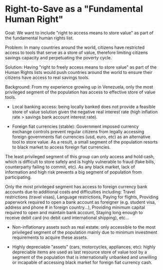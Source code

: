 # Right-to-Save as a "Fundamental Human Right"

Goal:
We want to include "right to access means to store value" as part of the fundamental human rights list.

Problem:
In many countries around the world, citizens have restricted access to tools that serve as a store of value, therefore limiting citizens savings capacity and perpetuating the poverty cycle.

Solution:
Having "right to freely access means to store value" as part of the Human Rights lists would push countries around the world to ensure their citizens have access to real savings tools.

Background:
From my experience growing up in Venezuela, only the most privileged segment of the population has access to effective store of value tools.

- Local banking access: being locally banked does not provide a feasible store of value solution given the negative real interest rate (high inflation rate > savings bank account interest rate).

- Foreign fiat currencies (stable): Government imposed currency exchange controls prevent regular citizens from legally accessing foreign governments fiat currencies (usd, euro, etc) as an alternative tool to store value. As a result, a small segment of the population resorts to black market to access foreign fiat currencies. 

The least privileged segment of this group can only access and hold cash, which is difficult to store safely and is highly vulnerable to fraud (fake bills, counterparty failing to commit, etc). As any black market, lack of information and high risk prevents a big segment of population from participating.

Only the most privileged segment has access to foreign currency bank accounts due to additional costs and difficulties including:
          Travel restrictions (travel visas),
          Language restrictions,
          Paying for flights,
          Providing paperwork required to open a bank account as foreigner (e.g. student visa, address and phone # in foreign country...), 
          Providing minimum capital required to open and maintain bank account, 
          Staying long enough to receive debit card (no debit card international shipping), etc...

- Non-inflationary assets such as real estate: only accessible to the most privileged segment of the population mainly due to minimum investment requirements to acquire these assets.

- Highly depreciable "assets" (cars, motorcycles, appliances, etc): highly depreciable items are used as last resource store of value tool by a segment of the population that is internationally unbanked and unwilling or incapable of accessing black market for foreign fiat currency cash.



